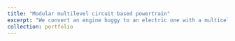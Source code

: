 ```yaml
---
title: "Modular multilevel circuit based powertrain"
excerpt: "We convert an engine buggy to an electric one with a multicell circuit topology invented in our lab. <br/><img src='/images/buggy_poster.png'>"
collection: portfolio
---
```


